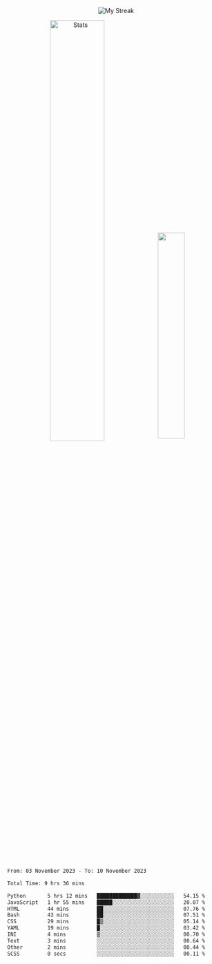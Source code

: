<p align="center">
<picture>
  <source media="(prefers-color-scheme: dark)" srcset="http://github-readme-streak-stats.herokuapp.com?user=semolik&theme=dark&hide_border=true&background=DD272700">
  <img alt="My Streak" src="http://github-readme-streak-stats.herokuapp.com?user=semolik&hide_border=true">
</picture>
</p>
<div align="center">
  <picture>
    <source media="(prefers-color-scheme: dark)" srcset="https://github-readme-stats.vercel.app/api?username=semolik&show_icons=true&bg_color=DD272700&hide_border=true&theme=dark">
        <img alt="Stats" src="https://github-readme-stats.vercel.app/api?username=semolik&show_icons=true&bg_color=DD272700&hide_border=true" width="50%" >
  </picture>
  <sup>
  <picture>
  <source media="(prefers-color-scheme: dark)" srcset="https://github-readme-stats.vercel.app/api/top-langs/?username=semolik&layout=compact&hide_border=true&bg_color=DD272700&theme=dark">
  <img src="https://github-readme-stats.vercel.app/api/top-langs/?username=semolik&layout=compact&hide_border=true" width="35%" />
  </picture>
  </sup>
</div>
<!--START_SECTION:waka-->

```txt
From: 03 November 2023 - To: 10 November 2023

Total Time: 9 hrs 36 mins

Python       5 hrs 12 mins   █████████████▓░░░░░░░░░░░   54.15 %
JavaScript   1 hr 55 mins    █████░░░░░░░░░░░░░░░░░░░░   20.07 %
HTML         44 mins         ██░░░░░░░░░░░░░░░░░░░░░░░   07.76 %
Bash         43 mins         ██░░░░░░░░░░░░░░░░░░░░░░░   07.51 %
CSS          29 mins         █▒░░░░░░░░░░░░░░░░░░░░░░░   05.14 %
YAML         19 mins         █░░░░░░░░░░░░░░░░░░░░░░░░   03.42 %
INI          4 mins          ▒░░░░░░░░░░░░░░░░░░░░░░░░   00.70 %
Text         3 mins          ░░░░░░░░░░░░░░░░░░░░░░░░░   00.64 %
Other        2 mins          ░░░░░░░░░░░░░░░░░░░░░░░░░   00.44 %
SCSS         0 secs          ░░░░░░░░░░░░░░░░░░░░░░░░░   00.11 %
```

<!--END_SECTION:waka-->

